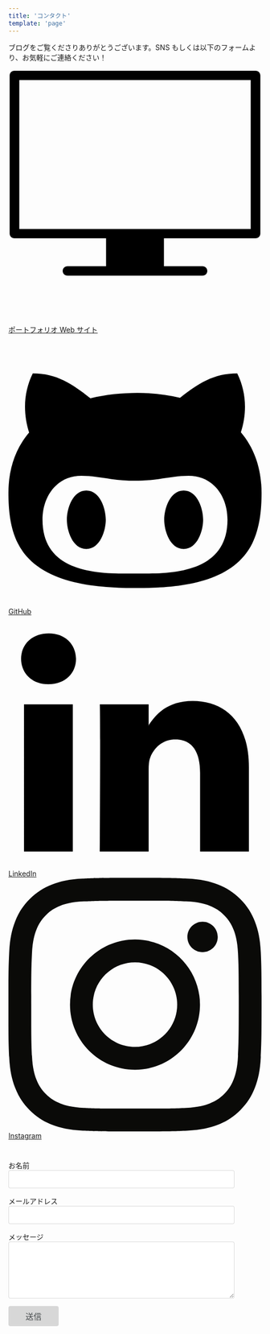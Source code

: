 ```yaml
---
title: 'コンタクト'
template: 'page'
---
```


ブログをご覧くださりありがとうございます。SNS もしくは以下のフォームより、お気軽にご連絡ください！<br />
<br />
<svg class="Icon-module--icon--Gpyvw bottom first contact-page" viewBox="0 0 141.732 141.732"><path d="M135.657,88.47H6.078V5.204h129.58L135.657,88.47L135.657,88.47z M141.054,91.072L141.054,91.072V2.604   c0-1.438-1.209-2.604-2.697-2.604H3.378c-1.491,0.001-2.7,1.166-2.7,2.604v88.469c0,1.438,1.209,2.604,2.7,2.604h51.291v15.609   H33.073c-1.491,0-2.7,1.165-2.7,2.604c0,1.437,1.209,2.602,2.7,2.602h0.001h75.585c1.49,0,2.699-1.165,2.699-2.602   c0-1.438-1.209-2.604-2.699-2.604H87.064V93.674h51.291C139.845,93.674,141.054,92.511,141.054,91.072"></path></svg>
[ポートフォリオ Web サイト](https://sayaka-ono.com)<br />
<svg class="Icon-module--icon--Gpyvw contact-page" viewBox="0 0 26 28"><path d="M10 19c0 1.141-0.594 3-2 3s-2-1.859-2-3 0.594-3 2-3 2 1.859 2 3zM20 19c0 1.141-0.594 3-2 3s-2-1.859-2-3 0.594-3 2-3 2 1.859 2 3zM22.5 19c0-2.391-1.453-4.5-4-4.5-1.031 0-2.016 0.187-3.047 0.328-0.812 0.125-1.625 0.172-2.453 0.172s-1.641-0.047-2.453-0.172c-1.016-0.141-2.016-0.328-3.047-0.328-2.547 0-4 2.109-4 4.5 0 4.781 4.375 5.516 8.188 5.516h2.625c3.813 0 8.188-0.734 8.188-5.516zM26 16.25c0 1.734-0.172 3.578-0.953 5.172-2.063 4.172-7.734 4.578-11.797 4.578-4.125 0-10.141-0.359-12.281-4.578-0.797-1.578-0.969-3.437-0.969-5.172 0-2.281 0.625-4.438 2.125-6.188-0.281-0.859-0.422-1.766-0.422-2.656 0-1.172 0.266-2.344 0.797-3.406 2.469 0 4.047 1.078 5.922 2.547 1.578-0.375 3.203-0.547 4.828-0.547 1.469 0 2.953 0.156 4.375 0.5 1.859-1.453 3.437-2.5 5.875-2.5 0.531 1.062 0.797 2.234 0.797 3.406 0 0.891-0.141 1.781-0.422 2.625 1.5 1.766 2.125 3.938 2.125 6.219z"></path></svg>
[GitHub](https://github.com/SayakaOno)<br />
<svg class="Icon-module--icon--Gpyvw contact-page" viewBox="0 0 100 100"><path d="M95,59.727V93H75.71V61.955c0-7.799-2.79-13.121-9.771-13.121   c-5.331,0-8.503,3.587-9.898,7.057c-0.509,1.24-0.64,2.967-0.64,4.703V93H36.104c0,0,0.26-52.58,0-58.028h19.294v8.225   c-0.039,0.062-0.09,0.128-0.127,0.188h0.127v-0.188c2.563-3.948,7.142-9.588,17.389-9.588C85.482,33.609,95,41.903,95,59.727    M15.919,7C9.318,7,5,11.33,5,17.024c0,5.57,4.193,10.031,10.663,10.031h0.129c6.729,0,10.914-4.46,10.914-10.031   C26.579,11.33,22.521,7,15.919,7 M6.146,93h19.289V34.972H6.146V93z"></path></svg>
[LinkedIn](https://www.linkedin.com/in/sayakaono/)<br />
<svg class="Icon-module--icon--Gpyvw bottom contact-page" viewBox="0 0 256 256"><path d="M127.999746,23.06353 C162.177385,23.06353 166.225393,23.1936027 179.722476,23.8094161 C192.20235,24.3789926 198.979853,26.4642218 203.490736,28.2166477 C209.464938,30.5386501 213.729395,33.3128586 218.208268,37.7917319 C222.687141,42.2706052 225.46135,46.5350617 227.782844,52.5092638 C229.535778,57.0201472 231.621007,63.7976504 232.190584,76.277016 C232.806397,89.7746075 232.93647,93.8226147 232.93647,128.000254 C232.93647,162.177893 232.806397,166.225901 232.190584,179.722984 C231.621007,192.202858 229.535778,198.980361 227.782844,203.491244 C225.46135,209.465446 222.687141,213.729903 218.208268,218.208776 C213.729395,222.687649 209.464938,225.461858 203.490736,227.783352 C198.979853,229.536286 192.20235,231.621516 179.722476,232.191092 C166.227425,232.806905 162.179418,232.936978 127.999746,232.936978 C93.8200742,232.936978 89.772067,232.806905 76.277016,232.191092 C63.7971424,231.621516 57.0196391,229.536286 52.5092638,227.783352 C46.5345536,225.461858 42.2700971,222.687649 37.7912238,218.208776 C33.3123505,213.729903 30.538142,209.465446 28.2166477,203.491244 C26.4637138,198.980361 24.3784845,192.202858 23.808908,179.723492 C23.1930946,166.225901 23.0630219,162.177893 23.0630219,128.000254 C23.0630219,93.8226147 23.1930946,89.7746075 23.808908,76.2775241 C24.3784845,63.7976504 26.4637138,57.0201472 28.2166477,52.5092638 C30.538142,46.5350617 33.3123505,42.2706052 37.7912238,37.7917319 C42.2700971,33.3128586 46.5345536,30.5386501 52.5092638,28.2166477 C57.0196391,26.4642218 63.7971424,24.3789926 76.2765079,23.8094161 C89.7740994,23.1936027 93.8221066,23.06353 127.999746,23.06353 M127.999746,0 C93.2367791,0 88.8783247,0.147348072 75.2257637,0.770274749 C61.601148,1.39218523 52.2968794,3.55566141 44.1546281,6.72008828 C35.7374966,9.99121548 28.5992446,14.3679613 21.4833489,21.483857 C14.3674532,28.5997527 9.99070739,35.7380046 6.71958019,44.1551362 C3.55515331,52.2973875 1.39167714,61.6016561 0.769766653,75.2262718 C0.146839975,88.8783247 0,93.2372872 0,128.000254 C0,162.763221 0.146839975,167.122183 0.769766653,180.774236 C1.39167714,194.398852 3.55515331,203.703121 6.71958019,211.845372 C9.99070739,220.261995 14.3674532,227.400755 21.4833489,234.516651 C28.5992446,241.632547 35.7374966,246.009293 44.1546281,249.28042 C52.2968794,252.444847 61.601148,254.608323 75.2257637,255.230233 C88.8783247,255.85316 93.2367791,256 127.999746,256 C162.762713,256 167.121675,255.85316 180.773728,255.230233 C194.398344,254.608323 203.702613,252.444847 211.844864,249.28042 C220.261995,246.009293 227.400247,241.632547 234.516143,234.516651 C241.632039,227.400755 246.008785,220.262503 249.279912,211.845372 C252.444339,203.703121 254.607815,194.398852 255.229725,180.774236 C255.852652,167.122183 256,162.763221 256,128.000254 C256,93.2372872 255.852652,88.8783247 255.229725,75.2262718 C254.607815,61.6016561 252.444339,52.2973875 249.279912,44.1551362 C246.008785,35.7380046 241.632039,28.5997527 234.516143,21.483857 C227.400247,14.3679613 220.261995,9.99121548 211.844864,6.72008828 C203.702613,3.55566141 194.398344,1.39218523 180.773728,0.770274749 C167.121675,0.147348072 162.762713,0 127.999746,0 Z M127.999746,62.2703115 C91.698262,62.2703115 62.2698034,91.69877 62.2698034,128.000254 C62.2698034,164.301738 91.698262,193.730197 127.999746,193.730197 C164.30123,193.730197 193.729689,164.301738 193.729689,128.000254 C193.729689,91.69877 164.30123,62.2703115 127.999746,62.2703115 Z M127.999746,170.667175 C104.435741,170.667175 85.3328252,151.564259 85.3328252,128.000254 C85.3328252,104.436249 104.435741,85.3333333 127.999746,85.3333333 C151.563751,85.3333333 170.666667,104.436249 170.666667,128.000254 C170.666667,151.564259 151.563751,170.667175 127.999746,170.667175 Z M211.686338,59.6734287 C211.686338,68.1566129 204.809755,75.0337031 196.326571,75.0337031 C187.843387,75.0337031 180.966297,68.1566129 180.966297,59.6734287 C180.966297,51.1902445 187.843387,44.3136624 196.326571,44.3136624 C204.809755,44.3136624 211.686338,51.1902445 211.686338,59.6734287 Z" fill="#0A0A08"></path></svg>
[Instagram](https://www.instagram.com/sayaka___0)

<form class="form" id="contactform" action="https://formspree.io/f/xpzezkew" method="POST">
  <style>
    svg.contact-page {
      vertical-align: text-top;
    }
    svg.contact-page.bottom {
      vertical-align: text-bottom;
    }
    form {
      margin-top: 40px;
    }
    .field {
      margin-bottom: 15px;
    }
    input, textarea {
      box-sizing: border-box;
      width: 100%;
      max-width: 450px;
      padding: .5rem .75rem;
      font-size: 1rem;
      color: #464a4c;
      border: 1px solid rgba(0,0,0,.15);
      border-radius: .25rem;
      outline: none;
    }
    .button {
      width: 100px;
      background-color: rgba(0,0,0,.15);
      border: none;
    }
    .button:hover {
      cursor: pointer;
    }
  </style>
  <div class="field">
    <label class="label" for="name"><div class="label-content">お名前</div></label>
    <input class="input" type="text" name="name" id="name" required>
  </div>
  <div class="field">
    <label class="label" for="_replyto"><div class="label-content">メールアドレス</div></label>
    <input class="input" type="email" name="_replyto" id="_replyto" required>
  </div>
  <div class="field">
    <label class="label" for="message"><div class="label-content">メッセージ</div></label>
    <textarea class="input" name="message" rows="5" id="message" required></textarea>
  </div>
  <input class="hidden" type="text" name="_gotcha" style="display:none">
  <input class="hidden" type="hidden" name="_subject" value="Message via Blog">
  <div class="field">
    <input class="button submit" type="submit" value="送信">
  </div>
</form>
